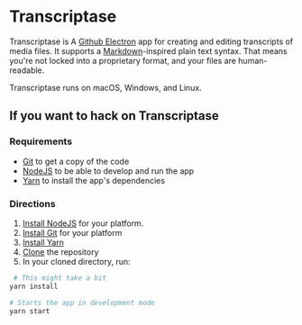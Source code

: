 # Transcriptase

Transcriptase is A [Github Electron](https://electron.atom.io) app for creating and editing transcripts of media files. It supports a [Markdown](http://commonmark.org/help/)-inspired plain text syntax. That means you're not locked into a proprietary format, and your files are human-readable.

Transcriptase runs on macOS, Windows, and Linux.

## If you want to hack on Transcriptase

### Requirements

- [Git](https://git-scm.com) to get a copy of the code
- [NodeJS](https://nodejs.org) to be able to develop and run the app
- [Yarn](https://yarnpkg.com) to install the app's dependencies

### Directions

1. [Install NodeJS](https://nodejs.org/en/download/package-manager) for your platform.
2. [Install Git](https://git-scm.com/downloads) for your platform
3. [Install Yarn](https://yarnpkg.com/en/docs/install)
4. [Clone](https://github.com/briandk/transcriptase) the repository
5. In your cloned directory, run:

```bash
 # This might take a bit
yarn install

# Starts the app in development mode
yarn start
```
